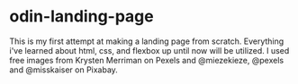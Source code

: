 # odin-landing-page
This is my first attempt at making a landing page from scratch. 
Everything i've learned about html, css, and flexbox up until now will be utilized. 
I used free images from Krysten Merriman on Pexels and @miezekieze, @pexels and @misskaiser on Pixabay.